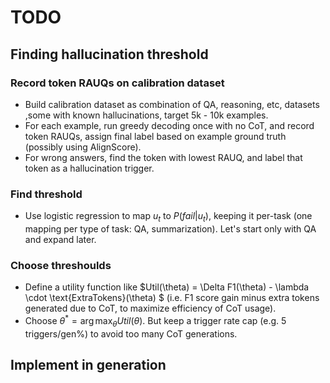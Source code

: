 # TODO

## Finding hallucination threshold

### Record token RAUQs on calibration dataset
- Build calibration dataset as combination of QA, reasoning, etc, datasets ,some with known hallucinations, target 5k - 10k examples.
- For each example, run greedy decoding once with no CoT, and record token RAUQs, assign final label based on example ground truth (possibly using AlignScore).
- For wrong answers, find the token with lowest RAUQ, and label that token as a hallucination trigger.

### Find threshold
- Use logistic regression to map $u_t$ to $P(fail | u_t)$, keeping it per-task (one mapping per type of task: QA, summarization). Let's start only with QA and expand later.


### Choose threshoulds
- Define a utility function like $Util(\theta) = \Delta F1(\theta) - \lambda \cdot \text{ExtraTokens}(\theta) $ (i.e. F1 score gain minus extra tokens generated due to CoT, to maximize efficiency of CoT usage).
- Choose $\theta^* = \arg\max_\theta Util(\theta)$. But keep a trigger rate cap (e.g. 5 triggers/gen%) to avoid too many CoT generations.

## Implement in generation
